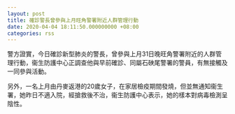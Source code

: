 ```yaml
---
layout: post
title: 確診警長曾參與上月旺角警署附近人群管理行動　
date: 2020-04-04 18:11:50.000000000 +08:00
categories: rss
---
```


警方證實，今日確診新型肺炎的警長，曾參與上月31日晚旺角警署附近的人群管理行動，衞生防護中心正調查他與早前確診、同屬石硤尾警署的警員，有無接觸及一同參與活動。

另外，一名上月由丹麥返港的20歲女子，在家居檢疫期間發燒，但並無通知衞生署，她昨日不適入院，經搶救後不治，衞生防護中心表示，她的樣本對病毒檢測呈陰性。
